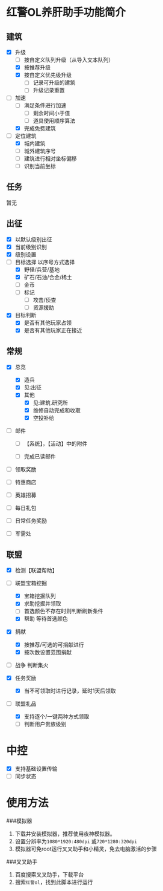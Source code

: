 

# 红警OL养肝助手功能简介

## 建筑

- [x] 升级
  - [ ] 按自定义队列升级（从导入文本队列）
  - [x] 按推荐升级
  - [x] 按自定义优先级升级
    - [ ] 记录可升级的建筑
    - [ ] 升级记录重置
- [ ] 加速
  - [ ] 满足条件进行加速
    - [ ] 剩余时间小于值
    - [ ] 道具使用顺序算法
  - [x] 完成免费建筑

- [ ] 定位建筑
  - [x] 城内建筑
  - [ ] 城外建筑序号
  - [ ] 建筑进行相对坐标偏移
  - [ ] 识别当前坐标

## 任务

暂无

## 出征

- [x] 以默认级别出征
- [x] 当前级别识别
- [x] 级别设置
- [ ] 目标选择 以序号方式选择
  - [x] 野怪/兵营/基地
  - [x] 矿石/石油/合金/稀土
  - [ ] 金币
  - [ ] 标记
    - [ ] 攻击/侦查
    - [ ] 资源援助

- [x] 目标判断
  - [x] 是否有其他玩家占领
  - [x] 是否有其他玩家正在接近

## 常规

- [x] 总览

   - [x] 造兵
   - [x] 见:出征
   - [x] 其他
     - [x] 见:建筑.研究所
     - [x] 维修自动完成和收取
     - [x] 空投补给
- [ ] 邮件

   - [ ] 【系统】，【活动】中的附件
   - [ ] 完成已读邮件


- [ ] 领取奖励
- [ ] 特惠商店
- [ ] 英雄招募
- [ ] 每日礼包
- [ ] 日常任务奖励
- [ ] 军需处

## 联盟

- [x] 检测【联盟帮助】
- [ ] 联盟宝箱挖掘

  - [x] 宝箱挖掘队列
  - [x] 求助挖掘并领取
  - [ ] 首选颜色不存在时则判断刷新条件
  - [x] 帮助 等待首选颜色
- [x] 捐献 
  - [x] 按推荐/可选的可捐献进行
  - [x] 按次数设置范围捐献
- [ ] 战争 判断集火
- [x] 任务奖励
  - [x] 当不可领取时进行记录，延时1天后领取
- [ ] 联盟礼品
  - [x] 支持逐个/一键两种方式领取
  - [ ] 判断用户贵族级别

# 中控

- [x] 支持基础设置传输
- [ ] 同步状态

# 使用方法

###模拟器

1. 下载并安装模拟器，推荐使用夜神模拟器。
2. 设置分辨率为`1080*1920:480dpi` 或`720*1280:320dpi`
3. 模拟器可免root运行叉叉助手和小精灵，免去电脑激活的步骤

###叉叉助手

1. 百度搜索叉叉助手，下载平台
2. 搜索`红警ol`，找到此脚本进行运行
